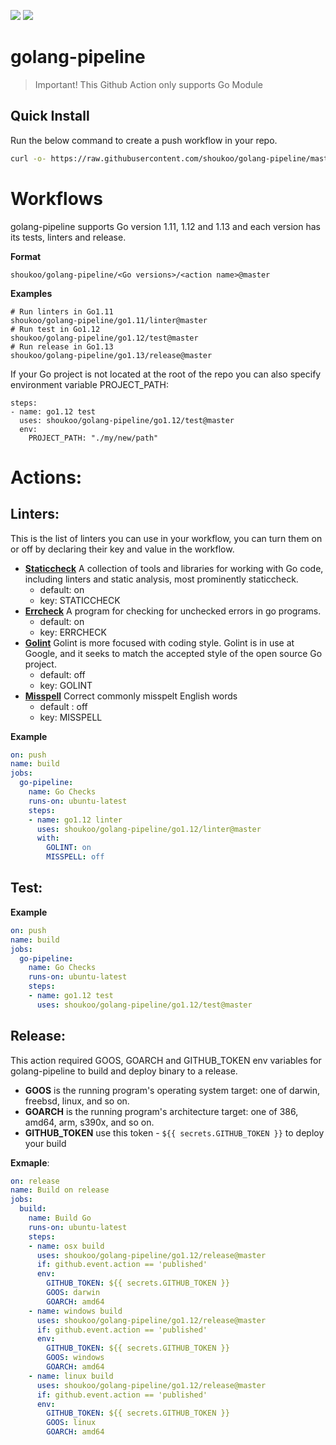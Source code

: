 <img src="https://github.com/shoukoo/golang-pipeline/workflows/build/badge.svg" class="image mod-full-width" /> <img src="https://img.shields.io/github/v/release/shoukoo/golang-pipeline?sort=semver" class="image mod-full-width" />

# golang-pipeline
> Important! This Github Action only supports Go Module

## Quick Install
Run the below command to create a push workflow in your repo.
```bash
curl -o- https://raw.githubusercontent.com/shoukoo/golang-pipeline/master/install.sh | bash
```

# Workflows
golang-pipeline supports Go version 1.11, 1.12 and 1.13 and each version has its tests, linters and release. 

**Format**
```
shoukoo/golang-pipeline/<Go versions>/<action name>@master
```

**Examples**
```
# Run linters in Go1.11
shoukoo/golang-pipeline/go1.11/linter@master
# Run test in Go1.12
shoukoo/golang-pipeline/go1.12/test@master
# Run release in Go1.13
shoukoo/golang-pipeline/go1.13/release@master
```

If your Go project is not located at the root of the repo you can also specify environment variable PROJECT_PATH:
```
steps:
- name: go1.12 test
  uses: shoukoo/golang-pipeline/go1.12/test@master
  env:
    PROJECT_PATH: "./my/new/path"
```

# Actions:
## Linters:
This is the list of linters you can use in your workflow, you can turn them on or off by declaring their key and value in the workflow.
- [**Staticcheck**](https://github.com/dominikh/go-tools#installation)
A collection of tools and libraries for working with Go code, including linters and static analysis, most prominently staticcheck.
  - default: on
  - key: STATICCHECK
- [**Errcheck**](https://github.com/kisielk/errcheck)
A program for checking for unchecked errors in go programs.
  - default: on
  - key: ERRCHECK
- [**Golint**](https://github.com/golang/lint)
Golint is more focused with coding style. Golint is in use at Google, and it seeks to match the accepted style of the open source Go project.
  - default: off
  - key: GOLINT
- [**Misspell**](https://github.com/client9/misspell)
Correct commonly misspelt English words
  - default : off
  - key: MISSPELL

**Example**
```yaml
on: push
name: build
jobs:
  go-pipeline:
    name: Go Checks
    runs-on: ubuntu-latest
    steps:
    - name: go1.12 linter
      uses: shoukoo/golang-pipeline/go1.12/linter@master
      with:
        GOLINT: on
        MISSPELL: off
```
## Test:
**Example**
```yaml
on: push
name: build
jobs:
  go-pipeline:
    name: Go Checks
    runs-on: ubuntu-latest
    steps:
    - name: go1.12 test
      uses: shoukoo/golang-pipeline/go1.12/test@master
```

## Release:
This action required GOOS, GOARCH and GITHUB_TOKEN env variables for golang-pipeline to build and deploy binary to a release.
- **GOOS**
is the running program's operating system target: one of darwin, freebsd, linux, and so on.
- **GOARCH**
is the running program's architecture target: one of 386, amd64, arm, s390x, and so on.
- **GITHUB_TOKEN**
use this token -  `${{ secrets.GITHUB_TOKEN }}` to deploy your build

**Exmaple**:
``` yaml
on: release
name: Build on release
jobs:
  build:
    name: Build Go
    runs-on: ubuntu-latest
    steps:
    - name: osx build
      uses: shoukoo/golang-pipeline/go1.12/release@master
      if: github.event.action == 'published'
      env:
        GITHUB_TOKEN: ${{ secrets.GITHUB_TOKEN }}
        GOOS: darwin
        GOARCH: amd64
    - name: windows build
      uses: shoukoo/golang-pipeline/go1.12/release@master
      if: github.event.action == 'published'
      env:
        GITHUB_TOKEN: ${{ secrets.GITHUB_TOKEN }}
        GOOS: windows
        GOARCH: amd64
    - name: linux build
      uses: shoukoo/golang-pipeline/go1.12/release@master
      if: github.event.action == 'published'
      env:
        GITHUB_TOKEN: ${{ secrets.GITHUB_TOKEN }}
        GOOS: linux
        GOARCH: amd64
```
